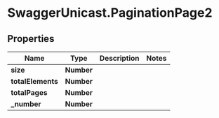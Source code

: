 # SwaggerUnicast.PaginationPage2

## Properties

Name | Type | Description | Notes
------------ | ------------- | ------------- | -------------
**size** | **Number** |  | 
**totalElements** | **Number** |  | 
**totalPages** | **Number** |  | 
**_number** | **Number** |  | 


